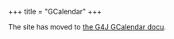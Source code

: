 +++
title = "GCalendar"
+++

The site has moved to [the G4J GCalendar docu](http://g4j.laoneo.net/content/docu/doku.php/id,docu;simplepie;gcalendar/).
